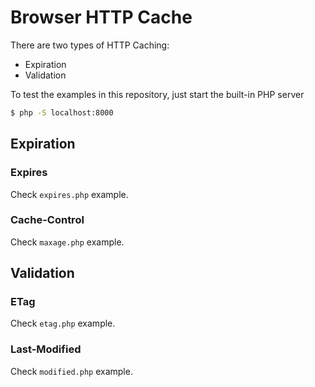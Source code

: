 # Browser HTTP Cache
There are two types of HTTP Caching:
- Expiration
- Validation

To test the examples in this repository, just start the built-in PHP server

```bash
$ php -S localhost:8000
```

## Expiration
### Expires
Check `expires.php` example.

### Cache-Control
Check `maxage.php` example.

## Validation
### ETag
Check `etag.php` example.

### Last-Modified
Check `modified.php` example.